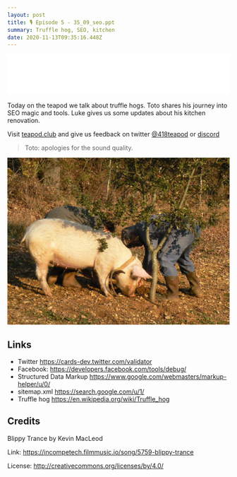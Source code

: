 ```yaml
---
layout: post
title: 🎙️ Episode 5 - 35_09_seo.ppt
summary: Truffle hog, SEO, kitchen
date: 2020-11-13T09:35:16.448Z
---
```

<iframe style="border: none" src="//html5-player.libsyn.com/embed/episode/id/16795649/height/90/theme/custom/thumbnail/yes/direction/backward/render-playlist/no/custom-color/87A93A/" height="90" width="100%" scrolling="no"  allowfullscreen webkitallowfullscreen mozallowfullscreen oallowfullscreen msallowfullscreen></iframe>

Today on the teapod we talk about truffle hogs. Toto shares his journey into SEO magic and tools. Luke gives us some updates about his kitchen renovation.

Visit [teapod.club](https://teapod.club/) and give us feedback on twitter [@418teapod](https://twitter.com/418teapod) or [discord](https://discord.gg/WJtHWWz)

> Toto: apologies for the sound quality.

![Truffle Hog](/assets/uploads/cochon_truffier-1-.jpg)

## Links

* Twitter <https://cards-dev.twitter.com/validator>
* Facebook: <https://developers.facebook.com/tools/debug/>
* Structured Data Markup <https://www.google.com/webmasters/markup-helper/u/0/>
* sitemap.xml <https://search.google.com/u/1/>
* Truffle hog <https://en.wikipedia.org/wiki/Truffle_hog>

## Credits

Blippy Trance by Kevin MacLeod

Link: <https://incompetech.filmmusic.io/song/5759-blippy-trance>

License: <http://creativecommons.org/licenses/by/4.0/>